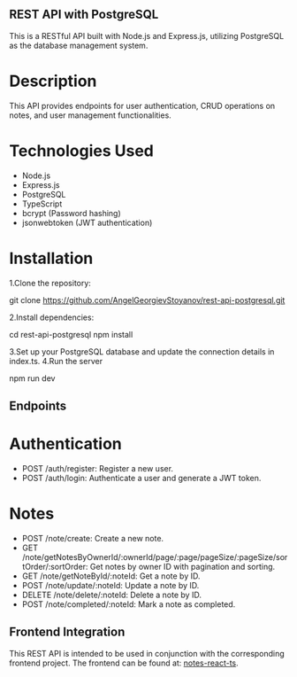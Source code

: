 ## REST API with PostgreSQL
This is a RESTful API built with Node.js and Express.js, utilizing PostgreSQL as the database management system.

# Description
This API provides endpoints for user authentication, CRUD operations on notes, and user management functionalities.

# Technologies Used
* Node.js
* Express.js
* PostgreSQL
* TypeScript
* bcrypt (Password hashing)
* jsonwebtoken (JWT authentication)

# Installation
1.Clone the repository:

git clone https://github.com/AngelGeorgievStoyanov/rest-api-postgresql.git

2.Install dependencies:

cd rest-api-postgresql
npm install

3.Set up your PostgreSQL database and update the connection details in index.ts.
4.Run the server

npm run dev


## Endpoints
# Authentication
* POST /auth/register: Register a new user.
* POST /auth/login: Authenticate a user and generate a JWT token.

# Notes
* POST /note/create: Create a new note.
* GET /note/getNotesByOwnerId/:ownerId/page/:page/pageSize/:pageSize/sortOrder/:sortOrder: Get notes by owner ID with  pagination and sorting.
* GET /note/getNoteById/:noteId: Get a note by ID.
* POST /note/update/:noteId: Update a note by ID.
* DELETE /note/delete/:noteId: Delete a note by ID.
* POST /note/completed/:noteId: Mark a note as completed.


## Frontend Integration

This REST API is intended to be used in conjunction with the corresponding frontend project. The frontend can be found at: [notes-react-ts](https://github.com/AngelGeorgievStoyanov/notes-react-ts).

